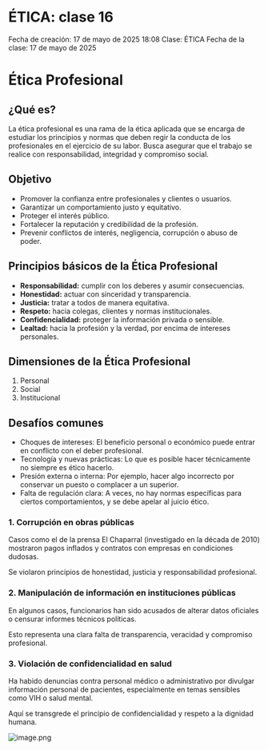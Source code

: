# ÉTICA: clase 16

Fecha de creación: 17 de mayo de 2025 18:08
Clase: ÉTICA
Fecha de la clase: 17 de mayo de 2025

# Ética Profesional

## ¿Qué es?

La ética profesional es una rama de la ética aplicada que se encarga de estudiar los principios y normas que deben regir la conducta de los profesionales en el ejercicio de su labor. Busca asegurar que el trabajo se realice con responsabilidad, integridad y compromiso social.

## Objetivo

- Promover la confianza entre profesionales y clientes o usuarios.
- Garantizar un comportamiento justo y equitativo.
- Proteger el interés público.
- Fortalecer la reputación y credibilidad de la profesión.
- Prevenir conflictos de interés, negligencia, corrupción o abuso de poder.

## Principios básicos de la Ética Profesional

- **Responsabilidad:** cumplir con los deberes y asumir consecuencias.
- **Honestidad:** actuar con sinceridad y transparencia.
- **Justicia:** tratar a todos de manera equitativa.
- **Respeto:** hacia colegas, clientes y normas institucionales.
- **Confidencialidad:** proteger la información privada o sensible.
- **Lealtad:** hacia la profesión y la verdad, por encima de intereses personales.

## Dimensiones de la Ética Profesional

1. Personal
2. Social
3. Institucional

## Desafíos comunes

- Choques de intereses: El beneficio personal o económico puede entrar en conflicto con el deber profesional.
- Tecnología y nuevas prácticas: Lo que es posible hacer técnicamente no siempre es ético hacerlo.
- Presión externa o interna: Por ejemplo, hacer algo incorrecto por conservar un puesto o complacer a un superior.
- Falta de regulación clara: A veces, no hay normas específicas para ciertos comportamientos, y se debe apelar al juicio ético.

### 1. Corrupción en obras públicas

Casos como el de la prensa El Chaparral (investigado en la década de 2010) mostraron pagos inflados y contratos con empresas en condiciones dudosas.

Se violaron principios de honestidad, justicia y responsabilidad profesional.

### 2. Manipulación de información en instituciones públicas

En algunos casos, funcionarios han sido acusados de alterar datos oficiales o censurar informes técnicos políticas.

Esto representa una clara falta de transparencia, veracidad y compromiso profesional.

### 3. Violación de confidencialidad en salud

Ha habido denuncias contra personal médico o administrativo por divulgar información personal de pacientes, especialmente en temas sensibles como VIH o salud mental.

Aquí se transgrede el principio de confidencialidad y respeto a la dignidad humana.

![image.png](image.png)